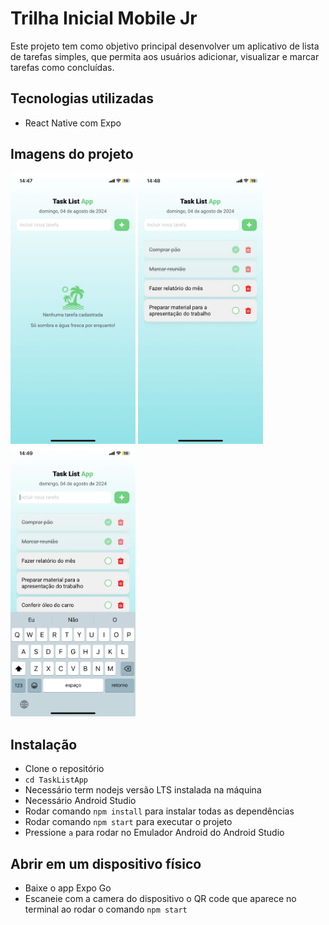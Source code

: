 # Trilha Inicial Mobile Jr

Este projeto tem como objetivo principal desenvolver um aplicativo de lista de tarefas simples, que permita aos usuários adicionar, visualizar e marcar tarefas como concluídas.

## Tecnologias utilizadas

- React Native com Expo

## Imagens do projeto

<img src="./images/home.jpeg" alt="Alt text" width="200" >
<img src="./images/tasks.jpeg" alt="Alt text" width="200" >
<img src="./images/keyboard.jpeg" alt="Alt text" width="200" >

## Instalação

- Clone o repositório
- `cd TaskListApp`
- Necessário term nodejs versão LTS instalada na máquina
- Necessário Android Studio
- Rodar comando `npm install` para instalar todas as dependências
- Rodar comando `npm start` para executar o projeto
- Pressione `a` para rodar no Emulador Android do Android Studio

## Abrir em um dispositivo físico

- Baixe o app Expo Go
- Escaneie com a camera do dispositivo o QR code que aparece no terminal ao rodar o comando `npm start`
